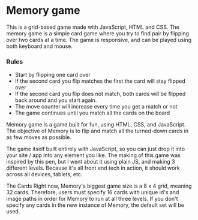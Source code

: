 # Memory game

This is a grid-based game made with JavaScript, HTML and CSS. The memory game is a simple card game where you try to find pair by flipping over two cards at a time.
The game is responsive, and can be played using both keyboard and mouse.

### Rules
- Start by flipping one card over
- If the second card you flip matches the first the card will stay flipped over
- If the second card you flip does not match, both cards will be flipped back around and you start again.
- The move counter will increase every time you get a match or not
- The game continues until you match all the cards on the board


Memory game is a game built for fun, using HTML, CSS, and JavaScript. The objective of Memory is to flip and match all the turned-down cards in as few moves as possible.

The game itself built entirely with JavaScript, so you can just drop it into your site / app into any element you like. The making of this game was inspired by this pen, but I went about it using plain JS, and making 3 different levels. Because it's all front end tech in action, it should work across all devices, tablets, etc.

The Cards
Right now, Memory's biggest game size is a 8 x 4 grid, meaning 32 cards. Therefore, users must specify 16 cards with unique id's and image paths in order for Memory to run at all three levels. If you don't specify any cards in the new instance of Memory, the default set will be used.
